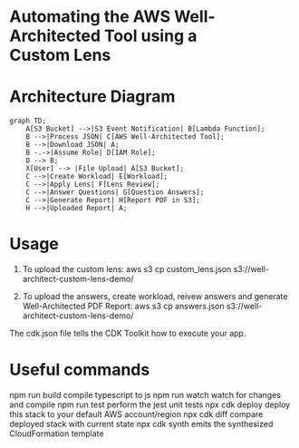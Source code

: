 # Automating the AWS Well-Architected Tool using a Custom Lens

# Architecture Diagram

```mermaid
graph TD;
    A[S3 Bucket] -->|S3 Event Notification| B[Lambda Function];
    B -->|Process JSON| C[AWS Well-Architected Tool];
    B -->|Download JSON| A;
    B -.->|Assume Role| D[IAM Role];
    D --> B;
    X[User] --> |File Upload| A[S3 Bucket];
    C -->|Create Workload| E[Workload];
    C -->|Apply Lens| F[Lens Review];
    C -->|Answer Questions| G[Question Answers];
    C -->|Generate Report| H[Report PDF in S3];
    H -->|Uploaded Report| A;
```

# Usage
1. To upload the custom lens:
aws s3 cp custom_lens.json s3://well-architect-custom-lens-demo/

2. To upload the answers, create workload, reivew answers and generate Well-Architected PDF Report:
aws s3 cp answers.json s3://well-architect-custom-lens-demo/


The cdk.json file tells the CDK Toolkit how to execute your app.

# Useful commands

npm run build compile typescript to js
npm run watch watch for changes and compile
npm run test perform the jest unit tests
npx cdk deploy deploy this stack to your default AWS account/region
npx cdk diff compare deployed stack with current state
npx cdk synth emits the synthesized CloudFormation template